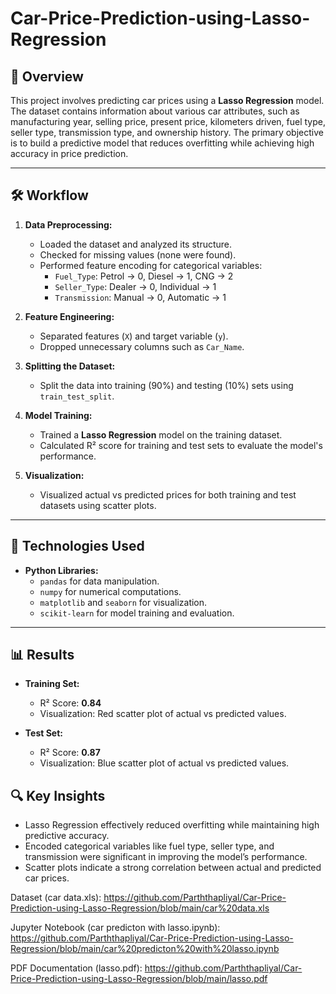# Car-Price-Prediction-using-Lasso-Regression
## 📄 Overview
This project involves predicting car prices using a **Lasso Regression** model. The dataset contains information about various car attributes, such as manufacturing year, selling price, present price, kilometers driven, fuel type, seller type, transmission type, and ownership history. The primary objective is to build a predictive model that reduces overfitting while achieving high accuracy in price prediction.

---

## 🛠️ Workflow
1. **Data Preprocessing:**
   - Loaded the dataset and analyzed its structure.
   - Checked for missing values (none were found).
   - Performed feature encoding for categorical variables:
     - `Fuel_Type`: Petrol → 0, Diesel → 1, CNG → 2
     - `Seller_Type`: Dealer → 0, Individual → 1
     - `Transmission`: Manual → 0, Automatic → 1

2. **Feature Engineering:**
   - Separated features (`X`) and target variable (`y`).
   - Dropped unnecessary columns such as `Car_Name`.

3. **Splitting the Dataset:**
   - Split the data into training (90%) and testing (10%) sets using `train_test_split`.

4. **Model Training:**
   - Trained a **Lasso Regression** model on the training dataset.
   - Calculated R² score for training and test sets to evaluate the model's performance.

5. **Visualization:**
   - Visualized actual vs predicted prices for both training and test datasets using scatter plots.

---

## 🧰 Technologies Used
- **Python Libraries:**
  - `pandas` for data manipulation.
  - `numpy` for numerical computations.
  - `matplotlib` and `seaborn` for visualization.
  - `scikit-learn` for model training and evaluation.

---

## 📊 Results
- **Training Set:**
  - R² Score: **0.84**
  - Visualization: Red scatter plot of actual vs predicted values.
  
- **Test Set:**
  - R² Score: **0.87**
  - Visualization: Blue scatter plot of actual vs predicted values.



## 🔍 Key Insights
- Lasso Regression effectively reduced overfitting while maintaining high predictive accuracy.
- Encoded categorical variables like fuel type, seller type, and transmission were significant in improving the model’s performance.
- Scatter plots indicate a strong correlation between actual and predicted car prices.

Dataset (car data.xls):
https://github.com/Parththapliyal/Car-Price-Prediction-using-Lasso-Regression/blob/main/car%20data.xls

Jupyter Notebook (car predicton with lasso.ipynb):
https://github.com/Parththapliyal/Car-Price-Prediction-using-Lasso-Regression/blob/main/car%20predicton%20with%20lasso.ipynb

PDF Documentation (lasso.pdf):
https://github.com/Parththapliyal/Car-Price-Prediction-using-Lasso-Regression/blob/main/lasso.pdf


